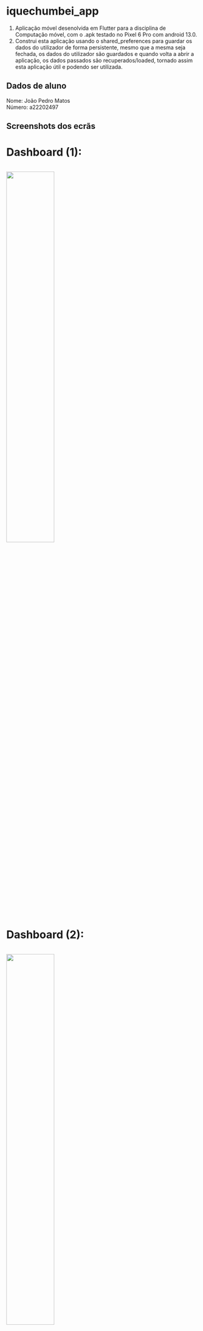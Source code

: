 # iquechumbei_app
1. Aplicação móvel desenolvida em Flutter para a disciplina de Computação móvel, 
com o .apk testado no Pixel 6 Pro com android 13.0.
2. Construi esta aplicação usando o shared_preferences para guardar os dados do utilizador de 
forma persistente, mesmo que a mesma seja fechada, os dados do utilizador são guardados e 
quando volta a abrir a aplicação, os dados passados são recuperados/loaded, 
tornado assim esta aplicação útil e podendo ser utilizada.

## Dados de aluno

Nome: João Pedro Matos <br />
Número: a22202497

## Screenshots dos ecrãs
# Dashboard (1): <br> <br> <img src="images/img.png" height="50%" width="50%"> 
# Dashboard (2): <br> <br> <img src="images/img_8.png" height="50%" width="50%"> 
# Dashboard (3): <br> <br><img src="images/img_10.png" height="50%" width="50%">
# Dashboard (4): <br> <br><img src="images/img_001.png" height="50%" width="50%">
# Lista de Avaliações: <br> <br><img src="images/img_1.png" height="50%" width="50%"> 
# Lista de Detalhe: <br> <br><img src="images/img_4.png" height="50%" width="50%"> 
# Lista de Detalhe (Share/Dealer): <br> <br><img src="images/img_5.png" height="50%" width="50%"> 
# Lista de Avaliações (Eliminar): <br> <br><img src="images/img_6.png" height="50%" width="50%"> 
# Lista de Avaliações (Eliminado): <br> <br><img src="images/img_7.png" height="50%" width="50%"> 
# Lista de Avaliações (Editar): <br> <br> missing
# Lista de Avaliações (Editado): <br> <br> missing
# Registo de Avaliação: <br> <br> <img src="images/img_2.png" height="50%" width="50%"> 
# Registo de Avaliação: <br> <br> <img src="images/img_3.png" height="50%" width="50%"> 


## Funcionalidades

<img src="images/img_9.png" height="50%" width="50%"> <br>

Segundo este quadro facultado pelo professor, a aplicação tem as seguintes funcionalidades:

1. Criação de uma lista de avaliações, com as seguintes características através de um formulário no 
ecrã de registo em que é pedido ao utilizador:
    1. Nome da disciplina
    2. Tipo de avaliação
    3. Data e hora da avaliação
    4. Nível de dificuldade esperado para essa avaliação
    5. Observações como campo opcional
2. Edição de uma avaliação com verficação de confirmação por parte do utilizador.
3. Eliminação de uma avaliação com verficação de confirmação por parte do utilizador.
4. Consulta do detalhe de uma avaliação em que temos a informação da avaliação, bem como a 
possibiliade de partilhar a mesma através da funcionalidade implementada Dealer.
5. Fiz um dashboard em que aparece o cálculo da média da dificuldade das avaliações para os próximos
7 dias, bem como entre os 7 e os 14 dias, assim como a lista das próximas avaliações num
período de 7 dias, identifcando o próprio dia/ dia seguinte a vermelho, e os restantes dias a 
laranja, ambos com a data e a hora da avaliação (achei pretinente na ótica do User Experience).
6. Por fim, foram feitos algum testes unitários que achei pretinentes.

## Dealer

<img src="images/img_11.png" height="50%" width="50%"> <br>
<img src="images/img_12.png" height="50%" width="50%"> <br>
<img src="images/img0002.png" height="50%" width="50%"> <br>
<img src="images/image_0003.png" height="50%" width="50%"> <br>
(Neste print é mostrado o texto numa mensagem de texto pronta a enviar)


A função dealer foi implementada com a função Share.share() mostrada em cima. 
Usei a biblioteca 'share' do flutter que permite partilhar o texto, passando-lhe a 
variável textToShare. Nota que foi necessário adicionar a dependencia no pubspec.yaml: share: ^2.0.4.
Também foi necessário fazer o import desde package 'package:share/share.dart';
Assim, esta funcionalidade foi implementada no ecrã de detalhe com recurso ao botão Partilhar 
avaliação.



## Autoavaliação
Nota: 14.5 valores